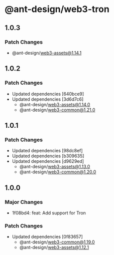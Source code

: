 # @ant-design/web3-tron

## 1.0.3

### Patch Changes

- @ant-design/web3-assets@1.14.1

## 1.0.2

### Patch Changes

- Updated dependencies [640bce9]
- Updated dependencies [3d6d7c6]
  - @ant-design/web3-assets@1.14.0
  - @ant-design/web3-common@1.21.0

## 1.0.1

### Patch Changes

- Updated dependencies [98dc8ef]
- Updated dependencies [b309635]
- Updated dependencies [d9629ed]
  - @ant-design/web3-assets@1.13.0
  - @ant-design/web3-common@1.20.0

## 1.0.0

### Major Changes

- 1f08bd4: feat: Add support for Tron

### Patch Changes

- Updated dependencies [0f83657]
  - @ant-design/web3-common@1.19.0
  - @ant-design/web3-assets@1.12.1
